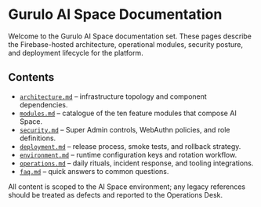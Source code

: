 # Gurulo AI Space Documentation

Welcome to the Gurulo AI Space documentation set. These pages describe the Firebase-hosted architecture, operational modules, security posture, and deployment lifecycle for the platform.

## Contents

- [`architecture.md`](architecture.md) – infrastructure topology and component dependencies.
- [`modules.md`](modules.md) – catalogue of the ten feature modules that compose AI Space.
- [`security.md`](security.md) – Super Admin controls, WebAuthn policies, and role definitions.
- [`deployment.md`](deployment.md) – release process, smoke tests, and rollback strategy.
- [`environment.md`](environment.md) – runtime configuration keys and rotation workflow.
- [`operations.md`](operations.md) – daily rituals, incident response, and tooling integrations.
- [`faq.md`](faq.md) – quick answers to common questions.

All content is scoped to the AI Space environment; any legacy references should be treated as defects and reported to the Operations Desk.
